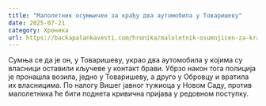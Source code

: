 ```yaml
---
title: "Малолетник осумњичен за крађу два аутомобила у Товаришеву"
date: 2025-07-21
category: Хроника
url: https://backapalankavesti.com/hronika/maloletnik-osumnjicen-za-kradju-dva-automobila-u-tovarisevu/
---
```


Сумња се да је он, у Товаришеву, украо два аутомобила у којима су власници оставили кључеве у контакт брави. Убрзо након тога полиција је пронашла возила, једно у Товаришеву, а друго у Обровцу и вратила их власницима. По налогу Вишег јавног тужиоца у Новом Саду, против малолетника ће бити поднета кривична пријава у редовном поступку.
